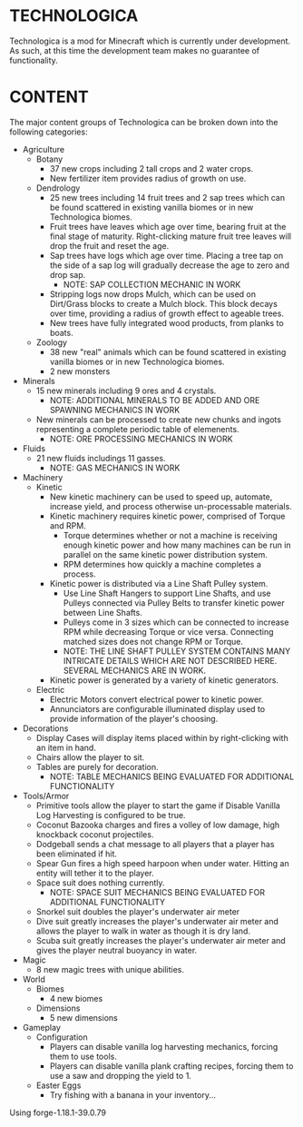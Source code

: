 # TECHNOLOGICA

Technologica is a mod for Minecraft which is currently under development.  As such, at this time the development team makes no guarantee of functionality. 

# CONTENT

The major content groups of Technologica can be broken down into the following categories:

* Agriculture
  * Botany
      * 37 new crops including 2 tall crops and 2 water crops.
      * New fertilizer item provides radius of growth on use.
  * Dendrology
    * 25 new trees including 14 fruit trees and 2 sap trees which can be found scattered in existing vanilla biomes or in new Technologica biomes.
    * Fruit trees have leaves which age over time, bearing fruit at the final stage of maturity.  Right-clicking mature fruit tree leaves will drop the fruit and reset the age.
    * Sap trees have logs which age over time.  Placing a tree tap on the side of a sap log will gradually decrease the age to zero and drop sap.
      * NOTE: SAP COLLECTION MECHANIC IN WORK     
    * Stripping logs now drops Mulch, which can be used on Dirt/Grass blocks to create a Mulch block.  This block decays over time, providing a radius of growth effect to ageable trees.
    * New trees have fully integrated wood products, from planks to boats.  
  * Zoology
    * 38 new "real" animals which can be found scattered in existing vanilla biomes or in new Technologica biomes.
    * 2 new monsters
* Minerals
  * 15 new minerals including 9 ores and 4 crystals.
    * NOTE: ADDITIONAL MINERALS TO BE ADDED AND ORE SPAWNING MECHANICS IN WORK
  * New minerals can be processed to create new chunks and ingots representing a complete periodic table of elemenents.
    * NOTE: ORE PROCESSING MECHANICS IN WORK 
* Fluids
  * 21 new fluids includings 11 gasses.
    * NOTE: GAS MECHANICS IN WORK 
* Machinery
  * Kinetic
    * New kinetic machinery can be used to speed up, automate, increase yield, and process otherwise un-processable materials.
    * Kinetic machinery requires kinetic power, comprised of Torque and RPM.  
      * Torque determines whether or not a machine is receiving enough kinetic power and how many machines can be run in parallel on the same kinetic power distribution system.
      * RPM determines how quickly a machine completes a process.
    * Kinetic power is distributed via a Line Shaft Pulley system.  
      * Use Line Shaft Hangers to support Line Shafts, and use Pulleys connected via Pulley Belts to transfer kinetic power between Line Shafts.
      * Pulleys come in 3 sizes which can be connected to increase RPM while decreasing Torque or vice versa.  Connecting matched sizes does not change RPM or Torque.
      * NOTE: THE LINE SHAFT PULLEY SYSTEM CONTAINS MANY INTRICATE DETAILS WHICH ARE NOT DESCRIBED HERE.  SEVERAL MECHANICS ARE IN WORK.
    * Kinetic power is generated by a variety of kinetic generators. 
  * Electric
    * Electric Motors convert electrical power to kinetic power.
    * Annunciators are configurable illuminated display used to provide information of the player's choosing.  
* Decorations
  * Display Cases will display items placed within by right-clicking with an item in hand. 
  * Chairs allow the player to sit.
  * Tables are purely for decoration.
    * NOTE: TABLE MECHANICS BEING EVALUATED FOR ADDITIONAL FUNCTIONALITY 
* Tools/Armor
  * Primitive tools allow the player to start the game if Disable Vanilla Log Harvesting is configured to be true.
  * Coconut Bazooka charges and fires a volley of low damage, high knockback coconut projectiles.
  * Dodgeball sends a chat message to all players that a player has been eliminated if hit.
  * Spear Gun fires a high speed harpoon when under water.  Hitting an entity will tether it to the player.
  * Space suit does nothing currently.
    * NOTE: SPACE SUIT MECHANICS BEING EVALUATED FOR ADDITIONAL FUNCTIONALITY 
  * Snorkel suit doubles the player's underwater air meter
  * Dive suit greatly increases the player's underwater air meter and allows the player to walk in water as though it is dry land.
  * Scuba suit greatly increases the player's underwater air meter and gives the player neutral buoyancy in water.
* Magic
  * 8 new magic trees with unique abilities.
* World
  * Biomes
    * 4 new biomes 
  * Dimensions
    * 5 new dimensions
* Gameplay
  * Configuration
    * Players can disable vanilla log harvesting mechanics, forcing them to use tools.
    * Players can disable vanilla plank crafting recipes, forcing them to use a saw and dropping the yield to 1.
  * Easter Eggs
    * Try fishing with a banana in your inventory...           

Using forge-1.18.1-39.0.79
